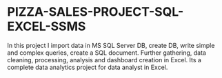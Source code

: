 # PIZZA-SALES-PROJECT-SQL-EXCEL-SSMS
In this project I import data in MS SQL Server DB, create DB, write simple and complex queries, create a SQL document. Further gathering, data cleaning, processing, analysis and dashboard creation in Excel. Its a complete data analytics project for data analyst in Excel.
